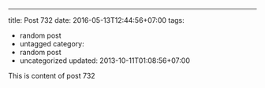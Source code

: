 ---
title: Post 732
date: 2016-05-13T12:44:56+07:00
tags:
  - random post
  - untagged
category:
  - random post
  - uncategorized
updated: 2013-10-11T01:08:56+07:00

This is content of post 732
